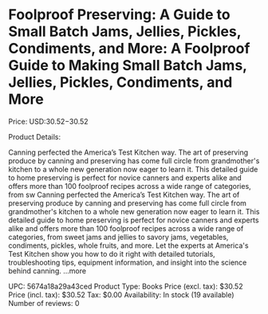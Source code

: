 # Foolproof Preserving: A Guide to Small Batch Jams, Jellies, Pickles, Condiments, and More: A Foolproof Guide to Making Small Batch Jams, Jellies, Pickles, Condiments, and More

Price: USD:$30.52-$30.52

Product Details:

Canning perfected the America’s Test Kitchen way. The art of preserving produce by canning and preserving has come full circle from grandmother's kitchen to a whole new generation now eager to learn it. This detailed guide to home preserving is perfect for novice canners and experts alike and offers more than 100 foolproof recipes across a wide range of categories, from sw Canning perfected the America’s Test Kitchen way. The art of preserving produce by canning and preserving has come full circle from grandmother's kitchen to a whole new generation now eager to learn it. This detailed guide to home preserving is perfect for novice canners and experts alike and offers more than 100 foolproof recipes across a wide range of categories, from sweet jams and jellies to savory jams, vegetables, condiments, pickles, whole fruits, and more. Let the experts at America's Test Kitchen show you how to do it right with detailed tutorials, troubleshooting tips, equipment information, and insight into the science behind canning. ...more

UPC: 5674a18a29a43ced
Product Type: Books
Price (excl. tax): $30.52
Price (incl. tax): $30.52
Tax: $0.00
Availability: In stock (19 available)
Number of reviews: 0